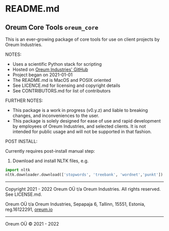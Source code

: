 # README.md

## Oreum Core Tools `oreum_core`

This is an ever-growing package of core tools for use on client projects by
Oreum Industries.

NOTES:

+ Uses a scientific Python stack for scripting
+ Hosted on
[Oreum Industries' GitHub](https://github.com/oreum-industries/oreum_core)
+ Project began on 2021-01-01
+ The README.md is MacOS and POSIX oriented
+ See LICENCE.md for licensing and copyright details
+ See CONTRIBUTORS.md for list of contributors

FURTHER NOTES:

+ This package is a work in progress (v0.y.z) and liable to breaking changes,
and inconveniences to the user.
+ This package is solely designed for ease of use and rapid development by
employees of Oreum Industries, and selected clients. It is not intended for
public usage and will not be supported in that fashion.

POST INSTALL:

Currently requires post-install manual step:

1. Download and install NLTK files, e.g.

```python
import nltk
nltk.downloader.download(['stopwords', 'treebank', 'wordnet','punkt'])
```

---

Copyright 2021 - 2022 Oreum OÜ t/a Oreum Industries. All rights reserved.
See LICENSE.md.

Oreum OÜ t/a Oreum Industries, Sepapaja 6, Tallinn, 15551, Estonia,
reg.16122291, [oreum.io](https://oreum.io)

---
Oreum OÜ &copy; 2021 - 2022
